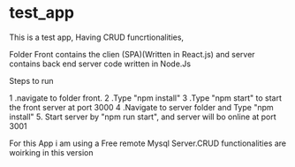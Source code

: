 # test_app
This is a test app, 
Having CRUD funcrtionalities,


Folder Front contains the  clien (SPA)(Written in React.js) and server contains back end server code written in Node.Js

Steps to run

1 .navigate to folder front.
2 .Type "npm install"
3 .Type "npm start" to start the front server at port 3000
4 .Navigate to server folder and Type "npm install"
5. Start server by "npm run start", and server will bo online at port 3001


 For this App i am using a Free remote Mysql Server.CRUD functionalities are woirking in this version
